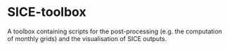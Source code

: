 # SICE-toolbox
A toolbox containing scripts for the post-processing (e.g. the computation of monthly grids) and the visualisation of SICE outputs.
